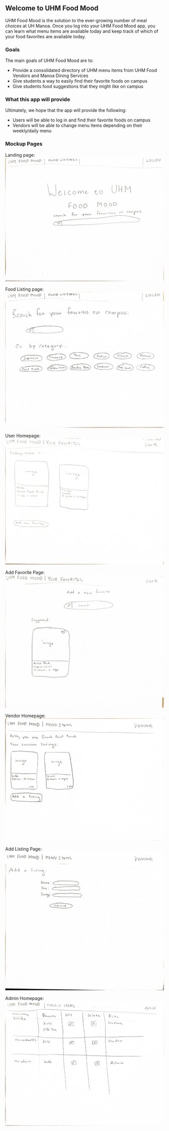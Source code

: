 ## Welcome to UHM Food Mood

UHM Food Mood is the solution to the ever-growing number of meal choices at UH Manoa. Once you log into your UHM Food Mood app, you can learn what menu items are available today and keep track of which of your food favorites are available today.

### Goals

The main goals of UHM Food Mood are to:
- Provide a consolidated directory of UHM menu items from UHM Food Vendors and Manoa Dining Services
- Give students a way to easily find their favorite foods on campus
- Give students food suggestions that they might like on campus

### What this app will provide

Ultimately, we hope that the app will provide the following:
- Users will be able to log in and find their favorite foods on campus
- Vendors will be able to change menu items depending on their weekly/daily menu

### Mockup Pages

Landing page:
![homepage](images/homepage.jpg)

Food Listing page:
![Food Listing](images/food-listing.jpg)

User Homepage:
![homepage](images/user-homepage.jpg)

Add Favorite Page:
![Add Favorite](images/add-favorite.jpg)

Vendor Homepage:
![homepage](images/vendor-homepage.jpg)

Add Listing Page:
![Add Listing](images/add-listing.jpg)

Admin Homepage:
![homepage](images/admin-homepage.jpg)
